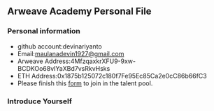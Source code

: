 ## Arweave Academy Personal File

### Personal information

- github account:devinariyanto
- Email:maulanadevin1927@gmail.com
- Arweave Address:4MfzqaxkrXFU9-9xw-BCDKOo68vIYaXBd7vsRkvHsks
- ETH Address:0x1875b125072c180f7Fe95Ec85Ca2e0cC86b66fC3
- Please finish this [form](https://docs.google.com/forms/d/e/1FAIpQLSfWA5fIIcBgmRppm3jNz5vmf9Mai_QMVil-2pO4r7YKn_Zhtw/viewform?usp=sf_link) to join in the talent pool.

### Introduce Yourself
